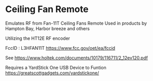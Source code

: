 Ceiling Fan Remote
============



Emulates RF from Fan-11T Ceiling Fans Remote
Used in products by Hampton Bay, Harbor breeze and others

Utilizing the HT12E RF encoder

FccID : L3HFAN11T
https://www.fcc.gov/oet/ea/fccid

See https://www.holtek.com/documents/10179/116711/2_12ev120.pdf

Requires a YardStick One USB Device to Funtion
   https://greatscottgadgets.com/yardstickone/

